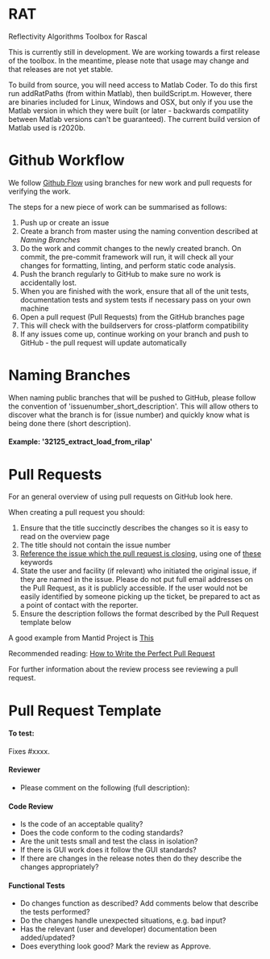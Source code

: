 # RAT
Reflectivity Algorithms Toolbox for Rascal

This is currently still in development. We are working towards a first release of the toolbox. In the meantime, please note that usage may change and that releases are not yet stable.

To build from source, you will need access to Matlab Coder. To do this first run addRatPaths (from within Matlab), then buildScript.m. However, there are binaries included for Linux, Windows and OSX, but only if you use the Matlab version in which they were built (or later - backwards compatility between Matlab versions can't be guaranteed). The current build version of Matlab used is r2020b.

# Github Workflow 

 We follow [Github Flow](https://guides.github.com/introduction/flow/index.html) using branches for new work and pull requests for verifying the work.
 
 
 The steps for a new piece of work can be summarised as follows:
   1. Push up or create an issue 
   2. Create a branch from master using the naming convention described at *Naming Branches*
   3. Do the work and commit changes to the newly created branch. On commit, the pre-commit framework will run, it will check all your changes for formatting, linting, and perform static code analysis. 
   4. Push the branch regularly to GitHub to make sure no work is accidentally lost.
   5. When you are finished with the work, ensure that all of the unit tests, documentation tests and system tests if necessary pass on your own machine
   6. Open a pull request (Pull Requests) from the GitHub branches page
   7. This will check with the buildservers for cross-platform compatibility
   8. If any issues come up, continue working on your branch and push to GitHub - the pull request will update automatically
 
# Naming Branches
When naming public branches that will be pushed to GitHub, please follow the convention of 'issuenumber_short_description'. This will allow others to discover what the branch is for (issue number) and quickly know what is being done there (short description).

#### Example: '32125_extract_load_from_rilap'


# Pull Requests
For an general overview of using pull requests on GitHub look here.

When creating a pull request you should:

1. Ensure that the title succinctly describes the changes so it is easy to read on the overview page
2. The title should not contain the issue number
3. [Reference the issue which the pull request is closing](https://github.com/blog/1506-closing-issues-via-pull-requests), using one of [these](https://help.github.com/articles/closing-issues-via-commit-messages) keywords
4. State the user and facility (if relevant) who initiated the original issue, if they are named in the issue. Please do not put full email addresses on the Pull Request, as it is publicly accessible. If the user would not be easily identified by someone picking up the ticket, be prepared to act as a point of contact with the reporter.
5. Ensure the description follows the format described by the Pull Request template below

A good example from Mantid Project is [This](https://github.com/mantidproject/mantid/pull/18713)

Recommended reading: [How to Write the Perfect Pull Request](https://github.com/blog/1943-how-to-write-the-perfect-pull-request)

For further information about the review process see reviewing a pull request.

# Pull Request Template

#### To test:

Fixes #xxxx.

#### Reviewer
* Please comment on the following (full description):

#### Code Review
* Is the code of an acceptable quality?
* Does the code conform to the coding standards?
* Are the unit tests small and test the class in isolation?
* If there is GUI work does it follow the GUI standards?
* If there are changes in the release notes then do they describe the changes appropriately?
#### Functional Tests
* Do changes function as described? Add comments below that describe the tests performed?
* Do the changes handle unexpected situations, e.g. bad input?
* Has the relevant (user and developer) documentation been added/updated?
* Does everything look good? Mark the review as Approve.
